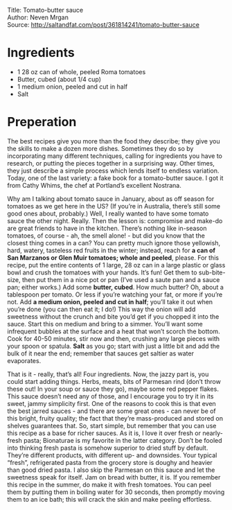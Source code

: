 Title: Tomato-butter sauce  
Author: Neven Mrgan  
Source: http://saltandfat.com/post/361814241/tomato-butter-sauce

# Ingredients

- 1 28 oz can of whole, peeled Roma tomatoes
- Butter, cubed (about 1/4 cup)
- 1 medium onion, peeled and cut in half
- Salt

# Preperation

The best recipes give you more than the food they describe; they give you the skills to make a dozen more dishes. Sometimes they do so by incorporating many different techniques, calling for ingredients you have to research, or putting the pieces together in a surprising way. Other times, they just describe a simple process which lends itself to endless variation.
Today, one of the last variety: a fake book for a tomato-butter sauce. I got it from Cathy Whims, the chef at Portland’s excellent Nostrana.

Why am I talking about tomato sauce in January, about as off season for tomatoes as we get here in the US? (If you’re in Australia, there’s still some good ones about, probably.) Well, I really wanted to have some tomato sauce the other night. Really. Then the lesson is: compromise and make-do are great friends to have in the kitchen.
There’s nothing like in-season tomatoes, of course - ah, the smell alone! - but did you know that the closest thing comes in a can? You can pretty much ignore those yellowish, hard, watery, tasteless red fruits in the winter; instead, reach for **a can of San Marzanos or Glen Muir tomatoes; whole and peeled**, please.
For this recipe, put the entire contents of 1 large, 28 oz can in a large plastic or glass bowl and crush the tomatoes with your hands. It’s fun! Get them to sub-bite-size, then put them in a nice pot or pan (I’ve used a saute pan and a sauce pan; either works.) Add some **butter, cubed**. How much butter? Oh, about a tablespoon per tomato. Or less if you’re watching your fat, or more if you’re not. Add **a medium onion, peeled and cut in half**; you’ll take it out when you’re done (you can then eat it; I do!) This way the onion will add sweetness without the crunch and bite you’d get if you chopped it into the sauce.
Start this on medium and bring to a simmer. You’ll want some infrequent bubbles at the surface and a heat that won’t scorch the bottom. Cook for 40-50 minutes, stir now and then, crushing any large pieces with your spoon or spatula. **Salt** as you go; start with just a little bit and add the bulk of it near the end; remember that sauces get saltier as water evaporates.

That is it - really, that’s all! Four ingredients. Now, the jazzy part is, you could start adding things. Herbs, meats, bits of Parmesan rind (don’t throw these out! In your soup or sauce they go), maybe some red pepper flakes. This sauce doesn’t need any of those, and I encourage you to try it in its sweet, jammy simplicity first. One of the reasons to cook this is that even the best jarred sauces - and there are some great ones - can never be of this bright, fruity quality; the fact that they’re mass-produced and stored on shelves guarantees that. So, start simple, but remember that you can use this recipe as a base for richer sauces.
As it is, I love it over fresh or nearly-fresh pasta; Bionaturae is my favorite in the latter category. Don’t be fooled into thinking fresh pasta is somehow superior to dried stuff by default. They’re different products, with different up- and downsides. Your typical “fresh”, refrigerated pasta from the grocery store is doughy and heavier than good dried pasta.
I also skip the Parmesan on this sauce and let the sweetness speak for itself. Jam on bread with butter, it is.
If you remember this recipe in the summer, do make it with fresh tomatoes. You can peel them by putting them in boiling water for 30 seconds, then promptly moving them to an ice bath; this will crack the skin and make peeling effortless.